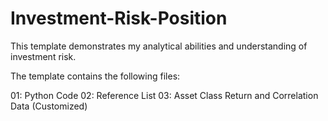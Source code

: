 # Investment-Risk-Position
This template demonstrates my analytical abilities and understanding of investment risk.

The template contains the following files:

01: Python Code
02: Reference List
03: Asset Class Return and Correlation Data (Customized)
